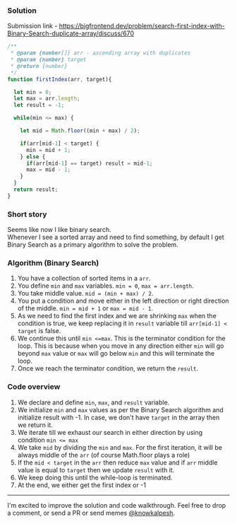 ### Solution

Submission link - https://bigfrontend.dev/problem/search-first-index-with-Binary-Search-duplicate-array/discuss/670

```js
/**
 * @param {number[]} arr - ascending array with duplicates
 * @param {number} target
 * @return {number}
 */
function firstIndex(arr, target){

  let min = 0;
  let max = arr.length;
  let result = -1;

  while(min <= max) {

    let mid = Math.floor((min + max) / 2);

    if(arr[mid-1] < target) {
      min = mid + 1;
    } else {
      if(arr[mid-1] == target) result = mid-1;
      max = mid - 1;
    }
  }
  return result;
}
```

### Short story
Seems like now I like binary search. <br />
Whenever I see a sorted array and need to find something, by default I get Binary Search as a primary algorithm to solve the problem.

### Algorithm (Binary Search)
1. You have a collection of sorted items in a `arr`.
1. You define `min` and `max` variables. `min = 0`, `max = arr.length`.
1. You take middle value. `mid = (min + max) / 2`.
1. You put a condition and move either in the left direction or right direction of the middle. `min = mid + 1` or `max = mid - 1`.
1. As we need to find the first index and we are shrinking `max` when the condition is true, we keep replacing it in `result` variable till `arr[mid-1] < target` is false.
1. We continue this until `min <=max`. This is the terminator condition for the loop. This is because when you move in any direction either `min` will go beyond `max` value 
or `max` will go below `min` and this will terminate the loop.
1. Once we reach the terminator condition, we return the `result`.


### Code overview
1. We declare and define `min`, `max`, and `result` variable.
2. We initialize `min` and `max` values as per the Binary Search algorithm and initialize result with -1. In case, we don't have `target` in the array then we return it.
3. We iterate till we exhaust our search in either direction by using condition `min <= max`
4. We take `mid` by dividing the `min` and `max`. For the first iteration, it will be always middle of the `arr` (of course Math.floor plays a role)
5. If the `mid < target` in the `arr` then reduce `max` value and if `arr` middle value is equal to `target` then we update `result` with it.
6. We keep doing this until the while-loop is terminated.
7. At the end, we either get the first index or -1

---

I'm excited to improve the solution and code walkthrough. Feel free to drop a comment, or send a PR or send memes [@knowkalpesh](https://twitter.com/knowkalpesh).
